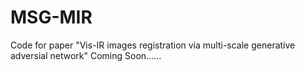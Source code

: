 # MSG-MIR
Code for paper "Vis-IR images registration via multi-scale generative adversial network"
Coming Soon......
